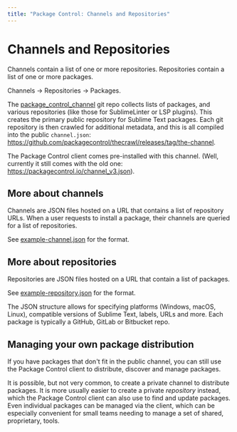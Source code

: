 ```yaml
---
title: "Package Control: Channels and Repositories"
---
```


<!-- Originals: -->
<!-- https://packagecontrol.io/docs/channels_and_repositories -->
<!-- https://github.com/wbond/packagecontrol.io/blob/master/app/html/docs/channels_and_repositories.html -->


# Channels and Repositories

Channels contain a list of one or more repositories. Repositories contain a list of one or more packages.

Channels → Repositories → Packages.

The [package_control_channel][1] git repo collects lists of packages, and various repositories (like those for SublimeLinter or LSP plugins). This creates the primary public repository for Sublime Text packages. Each git repository is then crawled for additional metadata, and this is all compiled into the public `channel.json`: https://github.com/packagecontrol/thecrawl/releases/tag/the-channel. 

The Package Control client comes pre-installed with this channel.
(Well, currently it still comes with the old one: https://packagecontrol.io/channel_v3.json).


## More about channels

Channels are JSON files hosted on a URL that contains a list of repository URLs. When a user requests to install a package, their channels are queried for a list of repositories.  

See [example-channel.json][2] for the format. 


## More about repositories

Repositories are JSON files hosted on a URL that contain a list of packages.

See [example-repository.json][3] for the format. 

The JSON structure allows for specifying platforms (Windows, macOS, Linux), compatible versions of Sublime Text, labels, URLs and more. Each package is typically a GitHub, GitLab or Bitbucket repo.


## Managing your own package distribution

If you have packages that don't fit in the public channel, you can still use the Package Control client to distribute, discover and manage packages.

It is possible, but not very common, to create a private channel to distribute packages. It is more usually easier to create a private _repository_ instead, which the Package Control client can also use to find and update packages. Even individual packages can be managed via the client, which can be especially convenient for small teams needing to manage a set of shared, proprietary, tools.

[1]: https://github.com/wbond/package_control_channel
[2]: https://raw.githubusercontent.com/wbond/package_control/master/example-channel.json
[3]: https://raw.githubusercontent.com/wbond/package_control/master/example-repository.json
